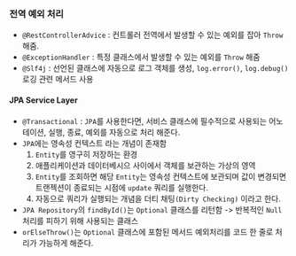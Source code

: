 ### 전역 예외 처리

- `@RestControllerAdvice` : 컨트롤러 전역에서 발생할 수 있는 예외를 잡아 `Throw` 해줌.
- `@ExceptionHandler` : 특정 클래스에서 발생할 수 있는 예외를 `Throw` 해줌
- `@Slf4j` : 선언된 클래스에 자동으로 로그 객체를 생성, `log.error()`, `log.debug()` 로깅 관련 메서드 사용

#### JPA Service Layer
- `@Transactional` : `JPA`를 사용한다면, 서비스 클래스에 필수적으로 사용되는 어노테이션, 실행, 종료, 예외를 자동으로 처리 해준다.
- `JPA`에는 영속성 컨텍스트 라는 개념이 존재함
  1. `Entity`를 영구히 저장하는 환경
  2. 애플리케이션과 데이터베시으 사이에서 객체를 보관하는 가상의 영역
  3. `Entity`를 조회하면 해당 `Entity`는 영속성 컨텍스트에 보관되며 값이 변경되면 트랜젝션이 종료되는 시점에 `update` 쿼리를 실행한다.
  4. 자동으로 쿼리가 실행되는 개념을 더티 채팅`(Dirty Checking)` 이라고 한다.
- `JPA Repository`의 `findById()`는 `Optional` 클래스를 리턴함 -> 반복적인 `Null` 처리를 피하기 위해 사용되는 클래스
- `orElseThrow()`는 `Optional` 클래스에 포함된 메서드 예외처리를 코드 한 줄로 처리가 가능하게 해준다.